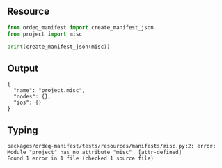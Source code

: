 ## Resource

```python
from ordeq_manifest import create_manifest_json
from project import misc

print(create_manifest_json(misc))

```

## Output

```text
{
  "name": "project.misc",
  "nodes": {},
  "ios": {}
}

```

## Typing

```text
packages/ordeq-manifest/tests/resources/manifests/misc.py:2: error: Module "project" has no attribute "misc"  [attr-defined]
Found 1 error in 1 file (checked 1 source file)

```